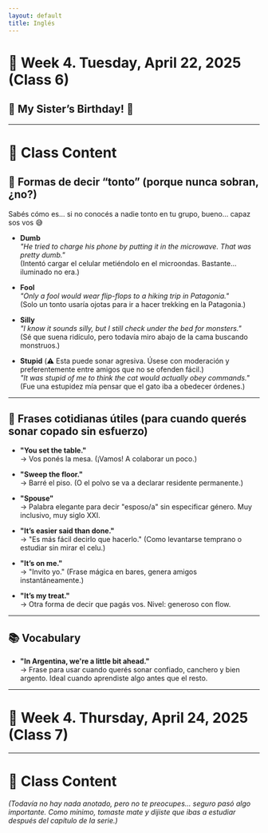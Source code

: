 ```yaml
---
layout: default
title: Inglés
---
```


# 📅 Week 4. Tuesday, April 22, 2025 (Class 6) 
## 🎉 My Sister’s Birthday! 🎂 
---

# 🧠 **Class Content**

## 🧻 Formas de decir “tonto” (porque nunca sobran, ¿no?)

Sabés cómo es... si no conocés a nadie tonto en tu grupo, bueno... capaz sos vos 😅

- **Dumb**  
  *"He tried to charge his phone by putting it in the microwave. That was pretty dumb."*  
  (Intentó cargar el celular metiéndolo en el microondas. Bastante... iluminado no era.)

- **Fool**  
  *"Only a fool would wear flip-flops to a hiking trip in Patagonia."*  
  (Solo un tonto usaría ojotas para ir a hacer trekking en la Patagonia.)

- **Silly**  
  *"I know it sounds silly, but I still check under the bed for monsters."*  
  (Sé que suena ridículo, pero todavía miro abajo de la cama buscando monstruos.)

- **Stupid** (⚠️ Esta puede sonar agresiva. Úsese con moderación y preferentemente entre amigos que no se ofenden fácil.)  
  *"It was stupid of me to think the cat would actually obey commands."*  
  (Fue una estupidez mía pensar que el gato iba a obedecer órdenes.)

---

## 🧼 Frases cotidianas útiles (para cuando querés sonar copado sin esfuerzo)

- **"You set the table."**  
  → Vos ponés la mesa. (¡Vamos! A colaborar un poco.)

- **"Sweep the floor."**  
  → Barré el piso. (O el polvo se va a declarar residente permanente.)

- **"Spouse"**  
  → Palabra elegante para decir "esposo/a" sin especificar género. Muy inclusivo, muy siglo XXI.

- **"It’s easier said than done."**  
  → "Es más fácil decirlo que hacerlo." (Como levantarse temprano o estudiar sin mirar el celu.)

- **"It’s on me."**  
  → "Invito yo." (Frase mágica en bares, genera amigos instantáneamente.)

- **"It’s my treat."**  
  → Otra forma de decir que pagás vos. Nivel: generoso con flow.

---

## 📚 Vocabulary

- **"In Argentina, we're a little bit ahead."**  
  → Frase para usar cuando querés sonar confiado, canchero y bien argento. Ideal cuando aprendiste algo antes que el resto.

---

# 📅 Week 4. Thursday, April 24, 2025 (Class 7)

---

# 🧠 **Class Content**

_(Todavía no hay nada anotado, pero no te preocupes... seguro pasó algo importante. Como mínimo, tomaste mate y dijiste que ibas a estudiar después del capítulo de la serie.)_

<!-- TODO: Completar contenidos -->
